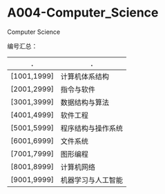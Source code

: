 # A004-Computer_Science
Computer Science

编号汇总：  

.              | .                  |
 ------------- | ------------------ |
[1001,1999]    | 计算机体系结构      |
[2001,2999]    | 指令与软件          |
[3001,3999]    | 数据结构与算法      |
[4001,4999]    | 软件工程            |
[5001,5999]    | 程序结构与操作系统   |
[6001,6999]    | 文件系统            |
[7001,7999]    | 图形编程            |
[8001,8999]    | 计算机网络          |
[9001,9999]    | 机器学习与人工智能   |

